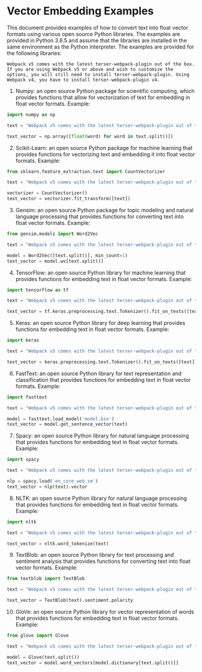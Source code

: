 # Vector Embedding Examples

This document provides examples of how to convert text into float vector formats using various open source Python libraries. The examples are provided in Python 3.8.5 and assume that the libraries are installed in the same environment as the Python interpreter. The examples are provided for the following libraries:

```plain_text
Webpack v5 comes with the latest terser-webpack-plugin out of the box. If you are using Webpack v5 or above and wish to customize the options, you will still need to install terser-webpack-plugin. Using Webpack v4, you have to install terser-webpack-plugin v4.
```

1. Numpy: an open source Python package for scientific computing, which provides functions that allow for vectorization of text for embedding in float vector formats. Example: 
```python
import numpy as np

text = "Webpack v5 comes with the latest terser-webpack-plugin out of the box. If you are using Webpack v5 or above and wish to customize the options, you will still need to install terser-webpack-plugin. Using Webpack v4, you have to install terser-webpack-plugin v4."

text_vector = np.array([float(word) for word in text.split()])
```

2. Scikit-Learn: an open source Python package for machine learning that provides functions for vectorizing text and embedding it into float vector formats. Example:

```python
from sklearn.feature_extraction.text import CountVectorizer

text = "Webpack v5 comes with the latest terser-webpack-plugin out of the box. If you are using Webpack v5 or above and wish to customize the options, you will still need to install terser-webpack-plugin. Using Webpack v4, you have to install terser-webpack-plugin v4."

vectorizer = CountVectorizer()
text_vector = vectorizer.fit_transform([text])
```

3. Gensim: an open source Python package for topic modeling and natural language processing that provides functions for converting text into float vector formats. Example:

```python
from gensim.models import Word2Vec

text = "Webpack v5 comes with the latest terser-webpack-plugin out of the box. If you are using Webpack v5 or above and wish to customize the options, you will still need to install terser-webpack-plugin. Using Webpack v4, you have to install terser-webpack-plugin v4."

model = Word2Vec([text.split()], min_count=1)
text_vector = model.wv[text.split()]
```

4. TensorFlow: an open source Python library for machine learning that provides functions for embedding text in float vector formats. Example:

```python
import tensorflow as tf

text = "Webpack v5 comes with the latest terser-webpack-plugin out of the box. If you are using Webpack v5 or above and wish to customize the options, you will still need to install terser-webpack-plugin. Using Webpack v4, you have to install terser-webpack-plugin v4."

text_vector = tf.keras.preprocessing.text.Tokenizer().fit_on_texts([text]).texts_to_matrix([text])
```

5. Keras: an open source Python library for deep learning that provides functions for embedding text in float vector formats. Example:

```python
import keras

text = "Webpack v5 comes with the latest terser-webpack-plugin out of the box. If you are using Webpack v5 or above and wish to customize the options, you will still need to install terser-webpack-plugin. Using Webpack v4, you have to install terser-webpack-plugin v4."

text_vector = keras.preprocessing.text.Tokenizer().fit_on_texts([text]).texts_to_matrix([text])
```

6. FastText: an open source Python library for text representation and classification that provides functions for embedding text in float vector formats. Example:

```python
import fasttext

text = "Webpack v5 comes with the latest terser-webpack-plugin out of the box. If you are using Webpack v5 or above and wish to customize the options, you will still need to install terser-webpack-plugin. Using Webpack v4, you have to install terser-webpack-plugin v4."

model = fasttext.load_model('model.bin')
text_vector = model.get_sentence_vector(text)
```

7. Spacy: an open source Python library for natural language processing that provides functions for embedding text in float vector formats. Example:

```python
import spacy

text = "Webpack v5 comes with the latest terser-webpack-plugin out of the box. If you are using Webpack v5 or above and wish to customize the options, you will still need to install terser-webpack-plugin. Using Webpack v4, you have to install terser-webpack-plugin v4."

nlp = spacy.load('en_core_web_sm')
text_vector = nlp(text).vector
```

8. NLTK: an open source Python library for natural language processing that provides functions for embedding text in float vector formats. Example:

```python
import nltk

text = "Webpack v5 comes with the latest terser-webpack-plugin out of the box. If you are using Webpack v5 or above and wish to customize the options, you will still need to install terser-webpack-plugin. Using Webpack v4, you have to install terser-webpack-plugin v4."

text_vector = nltk.word_tokenize(text)
```

9. TextBlob: an open source Python library for text processing and sentiment analysis that provides functions for converting text into float vector formats. Example:

```python
from textblob import TextBlob

text = "Webpack v5 comes with the latest terser-webpack-plugin out of the box. If you are using Webpack v5 or above and wish to customize the options, you will still need to install terser-webpack-plugin. Using Webpack v4, you have to install terser-webpack-plugin v4."

text_vector = TextBlob(text).sentiment.polarity
```

10. GloVe: an open source Python library for vector representation of words that provides functions for embedding text in float vector formats. Example:

```python
from glove import Glove

text = "Webpack v5 comes with the latest terser-webpack-plugin out of the box. If you are using Webpack v5 or above and wish to customize the options, you will still need to install terser-webpack-plugin. Using Webpack v4, you have to install terser-webpack-plugin v4."

model = Glove(text.split())
text_vector = model.word_vectors[model.dictionary[text.split()]]
```